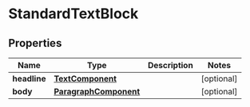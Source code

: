 # StandardTextBlock

## Properties
Name | Type | Description | Notes
------------ | ------------- | ------------- | -------------
**headline** | [**TextComponent**](TextComponent.md) |  |  [optional]
**body** | [**ParagraphComponent**](ParagraphComponent.md) |  |  [optional]

